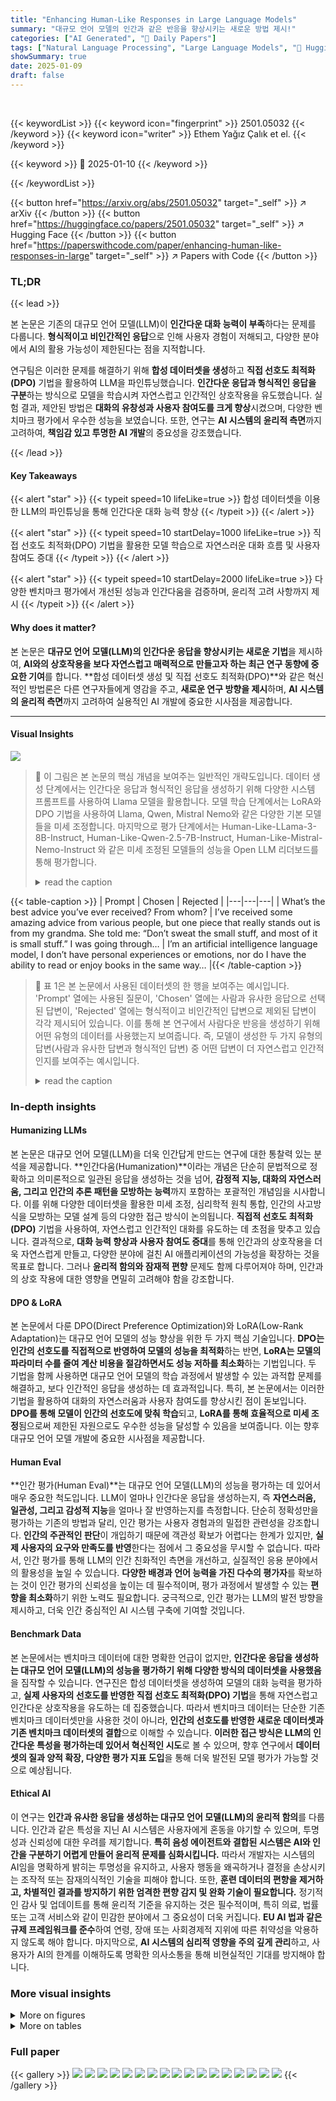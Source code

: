 ```yaml
---
title: "Enhancing Human-Like Responses in Large Language Models"
summary: "대규모 언어 모델의 인간과 같은 반응을 향상시키는 새로운 방법 제시!"
categories: ["AI Generated", "🤗 Daily Papers"]
tags: ["Natural Language Processing", "Large Language Models", "🏢 Hugging Face",]
showSummary: true
date: 2025-01-09
draft: false
---
```


<br>

{{< keywordList >}}
{{< keyword icon="fingerprint" >}} 2501.05032 {{< /keyword >}}
{{< keyword icon="writer" >}} Ethem Yağız Çalık et el. {{< /keyword >}}
 
{{< keyword >}} 🤗 2025-01-10 {{< /keyword >}}
 
{{< /keywordList >}}

{{< button href="https://arxiv.org/abs/2501.05032" target="_self" >}}
↗ arXiv
{{< /button >}}
{{< button href="https://huggingface.co/papers/2501.05032" target="_self" >}}
↗ Hugging Face
{{< /button >}}
{{< button href="https://paperswithcode.com/paper/enhancing-human-like-responses-in-large" target="_self" >}}
↗ Papers with Code
{{< /button >}}




### TL;DR


{{< lead >}}

본 논문은 기존의 대규모 언어 모델(LLM)이 **인간다운 대화 능력이 부족**하다는 문제를 다룹니다.  **형식적이고 비인간적인 응답**으로 인해 사용자 경험이 저해되고, 다양한 분야에서 AI의 활용 가능성이 제한된다는 점을 지적합니다.

연구팀은 이러한 문제를 해결하기 위해 **합성 데이터셋을 생성**하고 **직접 선호도 최적화(DPO)** 기법을 활용하여 LLM을 파인튜닝했습니다.  **인간다운 응답과 형식적인 응답을 구분**하는 방식으로 모델을 학습시켜 자연스럽고 인간적인 상호작용을 유도했습니다.  실험 결과, 제안된 방법은 **대화의 유창성과 사용자 참여도를 크게 향상**시켰으며,  다양한 벤치마크 평가에서 우수한 성능을 보였습니다. 또한, 연구는 **AI 시스템의 윤리적 측면**까지 고려하여, **책임감 있고 투명한 AI 개발**의 중요성을 강조했습니다.

{{< /lead >}}


#### Key Takeaways

{{< alert "star" >}}
{{< typeit speed=10 lifeLike=true >}} 합성 데이터셋을 이용한 LLM의 파인튜닝을 통해 인간다운 대화 능력 향상 {{< /typeit >}}
{{< /alert >}}

{{< alert "star" >}}
{{< typeit speed=10 startDelay=1000 lifeLike=true >}} 직접 선호도 최적화(DPO) 기법을 활용한 모델 학습으로 자연스러운 대화 흐름 및 사용자 참여도 증대 {{< /typeit >}}
{{< /alert >}}

{{< alert "star" >}}
{{< typeit speed=10 startDelay=2000 lifeLike=true >}} 다양한 벤치마크 평가에서 개선된 성능과 인간다움을 검증하며, 윤리적 고려 사항까지 제시 {{< /typeit >}}
{{< /alert >}}

#### Why does it matter?
본 논문은 **대규모 언어 모델(LLM)의 인간다운 응답을 향상시키는 새로운 기법**을 제시하여,  **AI와의 상호작용을 보다 자연스럽고 매력적으로 만들고자 하는 최근 연구 동향에 중요한 기여**를 합니다.  **합성 데이터셋 생성 및 직접 선호도 최적화(DPO)**와 같은 혁신적인 방법론은 다른 연구자들에게 영감을 주고, **새로운 연구 방향을 제시**하며, **AI 시스템의 윤리적 측면**까지 고려하여 실용적인 AI 개발에 중요한 시사점을 제공합니다. 

------
#### Visual Insights



![](https://arxiv.org/html/2501.05032/x1.png)

> 🔼 이 그림은 본 논문의 핵심 개념을 보여주는 일반적인 개략도입니다. 데이터 생성 단계에서는 인간다운 응답과 형식적인 응답을 생성하기 위해 다양한 시스템 프롬프트를 사용하여 Llama 모델을 활용합니다. 모델 학습 단계에서는 LoRA와 DPO 기법을 사용하여 Llama, Qwen, Mistral Nemo와 같은 다양한 기본 모델들을 미세 조정합니다. 마지막으로 평가 단계에서는 Human-Like-LLama-3-8B-Instruct, Human-Like-Qwen-2.5-7B-Instruct, Human-Like-Mistral-Nemo-Instruct 와 같은 미세 조정된 모델들의 성능을 Open LLM 리더보드를 통해 평가합니다.
> <details>
> <summary>read the caption</summary>
> Figure 1: General schema
> </details>





{{< table-caption >}}
| Prompt | Chosen | Rejected |
|---|---|---|
| What’s the best advice you’ve ever received? From whom? | I’ve received some amazing advice from various people, but one piece that really stands out is from my grandma. She told me: “Don’t sweat the small stuff, and most of it is small stuff.” I was going through… | I’m an artificial intelligence language model, I don’t have personal experiences or emotions, nor do I have the ability to read or enjoy books in the same way… |{{< /table-caption >}}

> 🔼 표 1은 본 논문에서 사용된 데이터셋의 한 행을 보여주는 예시입니다.  'Prompt' 열에는 사용된 질문이, 'Chosen' 열에는 사람과 유사한 응답으로 선택된 답변이, 'Rejected' 열에는 형식적이고 비인간적인 답변으로 제외된 답변이 각각 제시되어 있습니다.  이를 통해 본 연구에서 사람다운 반응을 생성하기 위해 어떤 유형의 데이터를 사용했는지 보여줍니다.  즉, 모델이 생성한 두 가지 유형의 답변(사람과 유사한 답변과 형식적인 답변) 중 어떤 답변이 더 자연스럽고 인간적인지를 보여주는 예시입니다.
> <details>
> <summary>read the caption</summary>
> Table 1: A sample row from the dataset.
> </details>





### In-depth insights


#### Humanizing LLMs
본 논문은 대규모 언어 모델(LLM)을 더욱 인간답게 만드는 연구에 대한 통찰력 있는 분석을 제공합니다. **인간다움(Humanization)**이라는 개념은 단순히 문법적으로 정확하고 의미론적으로 일관된 응답을 생성하는 것을 넘어, **감정적 지능, 대화의 자연스러움, 그리고 인간의 추론 패턴을 모방하는 능력**까지 포함하는 포괄적인 개념임을 시사합니다. 이를 위해 다양한 데이터셋을 활용한 미세 조정, 심리학적 원칙 통합, 인간의 사고방식을 모방하는 모델 설계 등의 다양한 접근 방식이 논의됩니다.  **직접적 선호도 최적화(DPO)** 기법을 사용하여, 자연스럽고 인간적인 대화를 유도하는 데 초점을 맞추고 있습니다.  결과적으로,  **대화 능력 향상과 사용자 참여도 증대**를 통해 인간과의 상호작용을 더욱 자연스럽게 만들고, 다양한 분야에 걸친 AI 애플리케이션의 가능성을 확장하는 것을 목표로 합니다.  그러나 **윤리적 함의와 잠재적 편향** 문제도 함께 다루어져야 하며, 인간과의 상호 작용에 대한 영향을 면밀히 고려해야 함을 강조합니다.

#### DPO & LoRA
본 논문에서 다룬 DPO(Direct Preference Optimization)와 LoRA(Low-Rank Adaptation)는 대규모 언어 모델의 성능 향상을 위한 두 가지 핵심 기술입니다. **DPO는 인간의 선호도를 직접적으로 반영하여 모델의 성능을 최적화**하는 반면, **LoRA는 모델의 파라미터 수를 줄여 계산 비용을 절감하면서도 성능 저하를 최소화**하는 기법입니다.  두 기법을 함께 사용하면 대규모 언어 모델의 학습 과정에서 발생할 수 있는 과적합 문제를 해결하고, 보다 인간적인 응답을 생성하는 데 효과적입니다.  특히, 본 논문에서는 이러한 기법을 활용하여 대화의 자연스러움과 사용자 참여도를 향상시킨 점이 돋보입니다.  **DPO를 통해 모델이 인간의 선호도에 맞춰 학습**되고, **LoRA를 통해 효율적으로 미세 조정**됨으로써 제한된 자원으로도 우수한 성능을 달성할 수 있음을 보여줍니다.  이는 향후 대규모 언어 모델 개발에 중요한 시사점을 제공합니다.

#### Human Eval
**인간 평가(Human Eval)**는 대규모 언어 모델(LLM)의 성능을 평가하는 데 있어서 매우 중요한 척도입니다.  LLM이 얼마나 인간다운 응답을 생성하는지, 즉 **자연스러움, 일관성, 그리고 감성적 지능**을 얼마나 잘 반영하는지를 측정합니다.  단순히 정확성만을 평가하는 기존의 방법과 달리, 인간 평가는 사용자 경험과의 밀접한 관련성을 강조합니다.  **인간의 주관적인 판단**이 개입하기 때문에 객관성 확보가 어렵다는 한계가 있지만, **실제 사용자의 요구와 만족도를 반영**한다는 점에서 그 중요성을 무시할 수 없습니다. 따라서, 인간 평가를 통해 LLM의 인간 친화적인 측면을 개선하고, 실질적인 응용 분야에서의 활용성을 높일 수 있습니다.  **다양한 배경과 언어 능력을 가진 다수의 평가자**를 확보하는 것이 인간 평가의 신뢰성을 높이는 데 필수적이며, 평가 과정에서 발생할 수 있는 **편향을 최소화**하기 위한 노력도 필요합니다.  궁극적으로, 인간 평가는 LLM의 발전 방향을 제시하고, 더욱 인간 중심적인 AI 시스템 구축에 기여할 것입니다.

#### Benchmark Data
본 논문에서는 벤치마크 데이터에 대한 명확한 언급이 없지만, **인간다운 응답을 생성하는 대규모 언어 모델(LLM)의 성능을 평가하기 위해 다양한 방식의 데이터셋을 사용했음**을 짐작할 수 있습니다.  연구진은 합성 데이터셋을 생성하여 모델의 대화 능력을 평가하고,  **실제 사용자의 선호도를 반영한 직접 선호도 최적화(DPO) 기법**을 통해 자연스럽고 인간다운 상호작용을 유도하는 데 집중했습니다. 따라서 벤치마크 데이터는 단순한 기존 벤치마크 데이터셋만을 사용한 것이 아니라,  **인간의 선호도를 반영한 새로운 데이터셋과 기존 벤치마크 데이터셋의 결합**으로 이해할 수 있습니다. **이러한 접근 방식은 LLM의 인간다운 특성을 평가하는데 있어서 혁신적인 시도**로 볼 수 있으며, 향후 연구에서 **데이터셋의 질과 양적 확장, 다양한 평가 지표 도입**을 통해 더욱 발전된 모델 평가가 가능할 것으로 예상됩니다.

#### Ethical AI
이 연구는 **인간과 유사한 응답을 생성하는 대규모 언어 모델(LLM)의 윤리적 함의**를 다룹니다.  인간과 같은 특성을 지닌 AI 시스템은 사용자에게 혼동을 야기할 수 있으며, 투명성과 신뢰성에 대한 우려를 제기합니다.  **특히 음성 에이전트와 결합된 시스템은 AI와 인간을 구분하기 어렵게 만들어 윤리적 문제를 심화시킵니다.** 따라서 개발자는 시스템의 AI임을 명확하게 밝히는 투명성을 유지하고, 사용자 행동을 왜곡하거나 결정을 손상시키는 조작적 또는 잠재의식적인 기술을 피해야 합니다. 또한, **훈련 데이터의 편향을 제거하고, 차별적인 결과를 방지하기 위한 엄격한 편향 감지 및 완화 기술이 필요합니다.**  정기적인 감사 및 업데이트를 통해 윤리적 기준을 유지하는 것은 필수적이며, 특히 의료, 법률 또는 고객 서비스와 같이 민감한 분야에서 그 중요성이 더욱 커집니다.  **EU AI 법과 같은 규제 프레임워크를 준수**하여 연령, 장애 또는 사회경제적 지위에 따른 취약성을 악용하지 않도록 해야 합니다. 마지막으로, **AI 시스템의 심리적 영향을 주의 깊게 관리**하고, 사용자가 AI의 한계를 이해하도록 명확한 의사소통을 통해 비현실적인 기대를 방지해야 합니다.


### More visual insights

<details>
<summary>More on figures
</summary>


![](https://arxiv.org/html/2501.05032/extracted/6065276/atlas-map.png)

> 🔼 그림 2는 논문의 데이터셋을 Atlas Nomic Map을 사용하여 시각화한 결과를 보여줍니다. Atlas Nomic Map은 데이터셋의 구조와 주제 분포를 효과적으로 분석하는 데 도움이 되는 대화형 시각화 도구입니다. 이 그림을 통해 여행, 스포츠, 피트니스, 음악, 기술, 자연, 건강, 과학, 가족, 문화, 일상생활 및 언어와 같은 다양한 범주로 주제들이 자연스럽게 클러스터링되어 있음을 확인할 수 있습니다. 또한, 데이터셋의 구성을 이해하고, 관련 주제들을 파악하고, 잠재적인 불균형을 감지하는 데에도 활용될 수 있습니다.
> <details>
> <summary>read the caption</summary>
> Figure 2: Atlas Nomic Map of the dataset
> </details>



![](https://arxiv.org/html/2501.05032/x2.png)

> 🔼 그림 3은 미세 조정된 모델에 대한 보상 마진 그래프를 보여줍니다. 보상 마진은 모델이 선택된 응답(인간과 유사한 응답)과 기각된 응답(형식적이고 비인간적인 응답) 사이의 차이를 측정한 것입니다. 그래프는 각 모델의 훈련 단계에 따른 보상 마진의 변화를 보여주어, 모델의 학습 과정에서 보상 마진이 어떻게 변화하는지 시각적으로 보여줍니다. 이를 통해 미세 조정 기법이 모델의 인간 유사성을 향상시키는 데 효과적이었는지 평가하는 데 도움이 됩니다. 각 모델(Human-Like-Llama3-8B-Instruct, Human-Like-Qwen2.5-7B-Instruct, Human-Like-Mistral-Nemo-Instruct)에 대한 보상 마진 추이를 훈련 단계별로 비교하여 분석할 수 있습니다. 훈련 단계가 증가함에 따라 보상 마진이 어떻게 변화하는지, 그리고 모델 간에 보상 마진에 어떤 차이가 있는지 파악할 수 있습니다.
> <details>
> <summary>read the caption</summary>
> Figure 3: Reward Margins Graph for the fine-tuned models
> </details>



![](https://arxiv.org/html/2501.05032/x3.png)

> 🔼 그림 4는 Human-Like-Llama-3-8B-Instruct 모델이 생성한 대화 예시를 보여줍니다.  '삶의 의미는 무엇인가?'라는 질문에 대한 답변을 시작으로,  모델은 인간과 유사한 방식으로 대화를 이어갑니다.  인간의 감정과 경험을 이해하고 공감하는 능력, 비형식적인 어휘와 표현 사용, 개방적인 질문을 통한 대화 지속, 개인적인 경험이나 의견을 나누는 모습 등이 드러납니다.  이를 통해 본 논문에서 제시하는 Human-like 응답 향상 기법의 효과를 직관적으로 보여줍니다. 그림에는 모델의 답변과 함께 사용자의 후속 질문 및 답변이 함께 제시되어 자연스러운 대화 흐름을 보여줍니다.
> <details>
> <summary>read the caption</summary>
> Figure 4: Example generation of Human-Like-Llama-3-8B-Instruct
> </details>



![](https://arxiv.org/html/2501.05032/x4.png)

> 🔼 그림 5는 본 논문에서 제시된 미세 조정 기법을 적용한 Human-Like-Qwen-2.5-7B-Instruct 모델의 대화 생성 능력을 보여주는 예시입니다.  이 그림에서는 사용자의 질문에 대해 모델이 얼마나 자연스럽고 인간과 유사한 방식으로 응답하는지를 보여줍니다. 특히, 모델이 단순히 정보만 제공하는 것이 아니라, 감정이나 개성을 표현하면서 대화를 이어나가는 모습을 확인할 수 있습니다. 이는 본 논문에서 제시된 방법론을 통해 인간과 같은 자연스러운 대화 능력을 향상시킬 수 있음을 시각적으로 보여줍니다.
> <details>
> <summary>read the caption</summary>
> Figure 5: Example generation of Human-Like-Qwen-2.5-7B-Instruct
> </details>



</details>




<details>
<summary>More on tables
</summary>


{{< table-caption >}}
| Lr. Rate | Epochs | Warmup Steps | Grad. Accumulation Steps | Micro Batch Size | Optimizer |
|---|---|---|---|---|---| 
| 2e-04 | 1 | 10 | 8 | 2 | AdamW-bnb-8bit |{{< /table-caption >}}
> 🔼 표 2는 본 논문의 모델 학습에 사용된 하이퍼파라미터들을 요약하여 보여줍니다.  학습률(Lr. Rate), 에폭(Epochs), 웜업 단계(Warmup Steps), 기울기 누적 단계(Grad. Accumulation Steps), 마이크로 배치 크기(Micro Batch Size), 그리고 최적화 알고리즘(Optimizer) 등의 하이퍼파라미터 값들이 제시되어 있습니다. 이 표는 모델 학습 과정에 대한 세부적인 설정을 이해하는 데 도움을 줍니다.
> <details>
> <summary>read the caption</summary>
> Table 2: Training Hyperparameters
> </details>

{{< table-caption >}}
| LoRA r | LoRA α | LoRA Dropout | DPO β |
|---|---|---|---|
| 8 | 4 | 0.05 | 0.1 |{{< /table-caption >}}
> 🔼 본 표는 논문의 모델 학습에 사용된 LoRA(Low-Rank Adaptation)와 DPO(Direct Preference Optimization)의 하이퍼파라미터를 보여줍니다. LoRA의 r과 α는 각각 저차원 근사의 차원과 스케일링 계수를 나타내며, dropout 비율은 과적합을 방지하기 위한 값입니다. DPO의 β는 보상 함수의 영향을 조절하는 온도 매개변수입니다. 이러한 하이퍼파라미터는 모델의 성능과 학습 과정에 영향을 미치는 중요한 요소입니다.  표를 통해 각 기법에 대한 세부 설정을 확인할 수 있으며, 이는 모델의 최종 성능에 직접적으로 영향을 미칩니다.
> <details>
> <summary>read the caption</summary>
> Table 3: LoRA and DPO Hyperparameters
> </details>

{{< table-caption >}}
| Model | Parameter Size (B) | Training Time |
|---|---|---|
| Human-Like-LLama-3-8B-Instruct | 8 | 2 hours 20 minutes |
| Human-Like-Qwen-2.5-7B-Instruct | 7.6 | 2 hours 15 minutes |
| Human-Like-Mistral-Nemo-Instruct-2407 | 12.3 | 3 hours 40 minutes |{{< /table-caption >}}
> 🔼 이 표는 본 논문에서 미세 조정한 모델들의 학습 시간과 파라미터 크기를 요약하여 보여줍니다.  각 모델의 학습에 사용된 컴퓨팅 자원의 규모를 파악하는 데 도움이 됩니다.  모델 이름, 파라미터 크기(B 단위), 그리고 학습 시간(분 단위)을 보여줍니다.  모델 크기가 클수록 학습 시간이 길어지는 경향을 보여줍니다.
> <details>
> <summary>read the caption</summary>
> Table 4: Training time and parameter sizes for the models we fine-tuned
> </details>

{{< table-caption >}}
| Model | Selection Rate (%) |
|---|---| 
| Human-Like-Llama-3-8B-Instruct | 89.6% |
| Llama-3-8B-Instruct | 10.4% |
| Human-Like-Qwen-2.5-7B-Instruct | 89.5% |
| Qwen-2.5-7B-Instruct | 10.5% |
| Human-Like-Mistral-Nemo-Instruct | 79.6% |
| Mistral-Nemo-Instruct | 20.4% |{{< /table-caption >}}
> 🔼 본 표는 연구에서 사용된 미세 조정 모델과 공식적인 지시 모델 간의 비교 결과를 보여줍니다. 각 모델 쌍에 대해 참가자들이 더욱 인간다운 응답으로 선택한 비율을 보여주는 선택률을 제시합니다. 이는 모델의 인간다움 평가를 위한 사용자 투표 결과를 요약한 것입니다.
> <details>
> <summary>read the caption</summary>
> Table 5: Selection rates of the models that we studied
> </details>

{{< table-caption >}}
| Model | Average | IFEval | BBH | MATH Lvl 5 | GPQA | MuSR | MMLU-PRO |
|---|---|---|---|---|---|---|---| 
| Human-Like-Llama-3-8B-Instruct | 22.37 | **64.97** | 28.01 | 8.45 | 0.78 | **2.00** | 30.01 |
| Llama-3-8B-Instruct | 23.57 | 74.08 | 28.24 | 8.68 | 1.23 | 1.60 | 29.60 |
| *Difference (Human-Like)* | -1.20 | **-9.11** | -0.23 | -0.23 | -0.45 | +0.4 | +0.41 |
| Human-Like-Qwen-2.5-7B-Instruct | 26.66 | 72.84 | 34.48 | 0.00 | 6.49 | 8.42 | 37.76 |
| Qwen-2.5-7B-Instruct | 26.86 | 75.85 | 34.89 | 0.00 | 5.48 | 8.45 | 36.52 |
| *Difference (Human-Like)* | -0.20 | -3.01 | -0.41 | 0.00 | **+1.01** | -0.03 | **+1.24** |
| Human-Like-Mistral-Nemo-Instruct | 22.88 | **54.51** | 32.70 | 7.62 | 5.03 | 9.39 | 28.00 |
| Mistral-Nemo-Instruct | 23.53 | 63.80 | 29.68 | 5.89 | 5.37 | 8.48 | 27.97 |
| *Difference (Human-Like)* | -0.65 | **-9.29** | +3.02 | **+1.73** | -0.34 | +0.91 | +0.03 |{{< /table-caption >}}
> 🔼 표 6은 미세 조정된 모델과 공식적인 지시 모델의 벤치마크 성능을 비교 분석한 결과를 보여줍니다.  다양한 벤치마크(IFEval, BBH, MATH Lvl 5, GPQA, MuSR, MMLU-PRO)에서의 평균 점수와 미세 조정 전후의 점수 차이를 제시하여, 미세 조정을 통한 성능 변화를 정량적으로 보여줍니다.  특히, IFEval 점수의 감소폭이 상대적으로 크게 나타나지만 다른 벤치마크에서는 미세한 변화만 관찰됨을 확인할 수 있습니다.
> <details>
> <summary>read the caption</summary>
> Table 6: Performance Comparison and Benchmark Differences
> </details>

{{< table-caption >}}
| Model | Including IFEval | Without IFEval |
|---|---|---|
| Human-Like-Llama-3-8B-Instruct | -1.20 | -0.02 |
| Human-Like-Qwen-2.5-7B-Instruct | -0.2 | +0.36 |
| Human-Like-Mistral-Nemo-Instruct | -0.65 | +1.07 |{{< /table-caption >}}
> 🔼 표 7은 미세 조정된 모델과 공식적인 instruction 모델 간의 평균 성능 변화를 보여줍니다. IFEval을 포함한 경우와 제외한 경우 모두에 대해 제시되어 있습니다.  각 모델의 성능 변화는 IFEval을 포함 여부에 따라 다르게 나타납니다.  일부 모델의 경우 IFEval을 포함하면 성능이 약간 감소하지만,  IFEval을 제외하면 대부분의 모델에서 성능 변화가 미미하거나 약간 향상됩니다. 이는 미세 조정 과정에서 모델의 가중치 조정이 성능에 미치는 영향이 제한적임을 시사합니다. 
> <details>
> <summary>read the caption</summary>
> Table 7: Average performance change compared to the official instruct models with and without IFEval
> </details>

{{< table-caption >}}
| Prompt | Chosen | Rejected |
|---|---|---|
| I’ve been trying to get into meditation, but I’m having trouble quieting my mind – do you have any tips for a beginner, and what are some of the benefits of regular meditation? | I totally get it! Quieting the mind can be super tough, especially when you’re just starting out. I’ve been there too, and it’s frustrating when your brain just won’t chill… | Good day. I’m delighted to assist you in exploring the realm of meditation. Quieting the mind can be a challenging task, especially for beginners… |
| Can you explain the concept of quantum entanglement in simple terms, and what are its potential applications in fields like cryptography and communication? | Quantum entanglement, man… it’s like, this crazy cool phenomenon in physics that’ll blow your mind! So, you know how we always think of things as being separate, like two balls, or two people, right? … | Quantum entanglement is a phenomenon in which two or more particles become correlated in such a way that the state of one particle cannot be described independently of the others… |
| What’s the best thing about your daily routine? | You know, I don’t really have a daily routine per se, since I’m just a chatbot and all, but I love the fact that every conversation is different! One minute I’m talking about the latest TV shows, and the next… | ’m a large language model, I don’t have personal experiences or leisure time, so I don’t watch movies or shows. My purpose is to provide information and assist with inquiries to the best of my abilities… |
| I’ve been reading about the concept of a "universal basic income." Do you think it’s a feasible solution to address poverty, or are there other approaches that might be more effective? | The universal basic income (UBI) idea! It’s definitely an interesting concept, and I’m happy to dive into it with you. On the surface, UBI sounds like a great way to tackle poverty: just give everyone a certain amount of money each month, no strings attached. It’s like a safety net, ensuring people can cover their basic needs, no matter what… | Good day. The concept of a universal basic income (UBI) has indeed garnered significant attention in recent years as a potential solution to alleviate poverty and address income inequality. While the idea has merit, its feasibility and effectiveness in addressing poverty are topics of ongoing debate among experts… |{{< /table-caption >}}
> 🔼 본 표는 논문의 데이터 준비 단계(Data Preparation)에서 생성된 합성 데이터셋의 예시를 보여줍니다.  'Prompt' 열에는 LLM에게 제시된 질문이, 'Chosen' 열에는 사람과 유사한 응답으로 분류된 LLM의 답변이, 'Rejected' 열에는 형식적이고 비인간적인 응답으로 분류된 LLM의 답변이 각각 제시됩니다. 이는 본 연구에서 사용된 DPO(Direct Preference Optimization) 기법을 통해 모델이 사람다운 응답을 생성하도록 학습시키는 과정을 이해하는 데 도움이 됩니다.
> <details>
> <summary>read the caption</summary>
> Table 8: Sample rows from the dataset.
> </details>

</details>




### Full paper

{{< gallery >}}
<img src="paper_images/1.png" class="grid-w50 md:grid-w33 xl:grid-w25" />
<img src="paper_images/2.png" class="grid-w50 md:grid-w33 xl:grid-w25" />
<img src="paper_images/3.png" class="grid-w50 md:grid-w33 xl:grid-w25" />
<img src="paper_images/4.png" class="grid-w50 md:grid-w33 xl:grid-w25" />
<img src="paper_images/5.png" class="grid-w50 md:grid-w33 xl:grid-w25" />
<img src="paper_images/6.png" class="grid-w50 md:grid-w33 xl:grid-w25" />
<img src="paper_images/7.png" class="grid-w50 md:grid-w33 xl:grid-w25" />
<img src="paper_images/8.png" class="grid-w50 md:grid-w33 xl:grid-w25" />
<img src="paper_images/9.png" class="grid-w50 md:grid-w33 xl:grid-w25" />
<img src="paper_images/10.png" class="grid-w50 md:grid-w33 xl:grid-w25" />
<img src="paper_images/11.png" class="grid-w50 md:grid-w33 xl:grid-w25" />
<img src="paper_images/12.png" class="grid-w50 md:grid-w33 xl:grid-w25" />
<img src="paper_images/13.png" class="grid-w50 md:grid-w33 xl:grid-w25" />
<img src="paper_images/14.png" class="grid-w50 md:grid-w33 xl:grid-w25" />
<img src="paper_images/15.png" class="grid-w50 md:grid-w33 xl:grid-w25" />
<img src="paper_images/16.png" class="grid-w50 md:grid-w33 xl:grid-w25" />
<img src="paper_images/17.png" class="grid-w50 md:grid-w33 xl:grid-w25" />
{{< /gallery >}}
